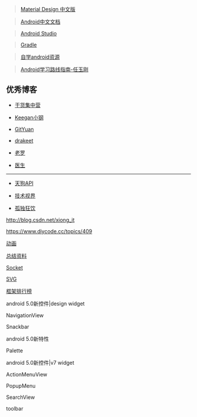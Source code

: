 > [Material Design 中文版](http://design.1sters.com/)

> [Android中文文档](https://developer.android.com/develop/index.html)

> [Android Studio](http://www.android-studio.org/index.php)

> [Gradle](http://services.gradle.org/distributions/)

> [自学android资源](http://123.w3cschool.cn/navandroid_study)

> [Android学习路线指南-任玉刚](http://blog.csdn.net/singwhatiwanna/article/details/49560409/)

## 优秀博客

- [干货集中营](http://gank.io/)

- [Keegan小钢](http://keeganlee.me/)

- [GitYuan](http://gityuan.com/)

- [drakeet](https://drakeet.me/)

- [老罗](http://blog.csdn.net/Luoshengyang)

- [医生](http://blog.csdn.net/eclipsexys)

--------

- [天狗API](http://www.tngou.net/doc/)

- [技术视界](http://blog.coderclock.com/)

- [孤独狂饮](http://www.gdky005.com/)

http://blog.csdn.net/xiong_it

https://www.diycode.cc/topics/409

[动画](http://www.jcodecraeer.com/a/anzhuokaifa/androidkaifa/2017/0624/8110.html)

[总结资料](https://juejin.im/post/5940e0f6128fe1006a0d6cd9)

[Socket](http://www.jianshu.com/p/089fb79e308b)

[SVG](http://www.cnblogs.com/yuhanghzsd/p/5466846.html)

[框架排行榜](http://www.cnblogs.com/jincheng-yangchaofan/articles/7018780.html)

android 5.0新控件|design widget

NavigationView

Snackbar

android 5.0新特性

Palette

android 5.0新控件|v7 widget

ActionMenuView

PopupMenu

SearchView

toolbar



